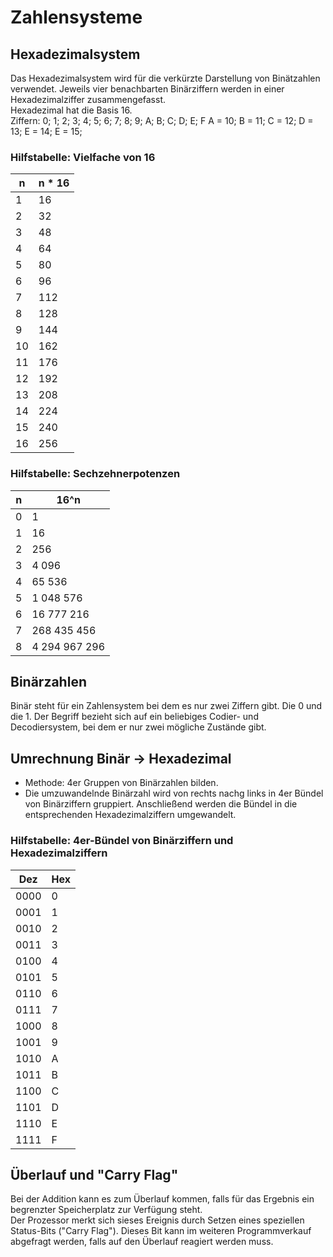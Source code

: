 # Zahlensysteme
## Hexadezimalsystem
Das Hexadezimalsystem wird für die verkürzte Darstellung von Binätzahlen verwendet. Jeweils vier benachbarten Binärziffern werden in einer Hexadezimalziffer zusammengefasst.  
Hexadezimal hat die Basis 16.  
Ziffern: 0; 1; 2; 3; 4; 5; 6; 7; 8; 9; A; B; C; D; E; F
A = 10; B = 11; C = 12; D = 13; E = 14; E = 15; 
### Hilfstabelle: Vielfache von 16
|n|n * 16|
|---|---|
|1|16|  
|2|32|   
|3|48|
|4|64|
|5|80|
|6|96|
|7|112|
|8|128|
|9|144|
|10|162|
|11|176|
|12|192|
|13|208|
|14|224|
|15|240|
|16|256|

### Hilfstabelle: Sechzehnerpotenzen
|n|16^n|
|---|---|
|0|1|
|1|16|
|2|256|
|3|4 096|
|4|65 536|
|5|1 048 576|
|6|16 777 216|
|7|268 435 456|
|8|4 294 967 296|

## Binärzahlen
Binär steht für ein Zahlensystem bei dem es nur zwei Ziffern gibt. Die 0 und die 1. Der Begriff bezieht sich auf ein beliebiges Codier- und Decodiersystem, bei dem er nur zwei mögliche Zustände gibt.

## Umrechnung Binär -> Hexadezimal
+ Methode: 4er Gruppen von Binärzahlen bilden.
+ Die umzuwandelnde Binärzahl wird von rechts nachg links in 4er Bündel von Binärziffern gruppiert. Anschließend werden die Bündel in  die entsprechenden Hexadezimalziffern umgewandelt.
### Hilfstabelle: 4er-Bündel von Binärziffern und Hexadezimalziffern
|Dez|Hex|
|---|---|
|0000|0|
|0001|1|
|0010|2|
|0011|3|
|0100|4|
|0101|5|
|0110|6|
|0111|7|
|1000|8|
|1001|9|
|1010|A|
|1011|B|
|1100|C|
|1101|D|
|1110|E|
|1111|F|

## Überlauf und "Carry Flag"
Bei der Addition kann es zum Überlauf kommen, falls für das Ergebnis ein begrenzter Speicherplatz zur Verfügung steht.  
Der Prozessor merkt sich sieses Ereignis durch Setzen eines speziellen Status-Bits ("Carry Flag"). Dieses Bit kann im weiteren Programmverkauf abgefragt werden, falls auf den Überlauf reagiert werden muss.  


